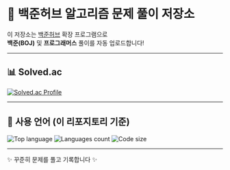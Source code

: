 # 📝 백준허브 알고리즘 문제 풀이 저장소

이 저장소는 [백준허브](https://github.com/BaekjoonHub/BaekjoonHub) 확장 프로그램으로  
**백준(BOJ)** 및 **프로그래머스** 풀이를 자동 업로드합니다!  

---

## 📊 Solved.ac
[![Solved.ac Profile](http://mazassumnida.wtf/api/v2/generate_badge?boj=gudtjr1017)](https://solved.ac/gudtjr1017)

---

## 🔧 사용 언어 (이 리포지토리 기준)
![Top language](https://img.shields.io/github/languages/top/pro660/BaekJoon?style=for-the-badge&logo=c&logoColor=white&color=blue)
![Languages count](https://img.shields.io/github/languages/count/pro660/BaekJoon?style=for-the-badge&color=orange)
![Code size](https://img.shields.io/github/languages/code-size/pro660/BaekJoon?style=for-the-badge&color=green)

<!-- 아래 마커는 (선택) GitHub Actions로 자동 갱신되는 표 자리 -->
<!-- LANGUAGES-START -->
<!-- LANGUAGES-END -->

---

✨ 꾸준히 문제를 풀고 기록합니다 ✨
